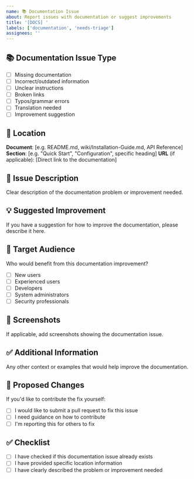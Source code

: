 ```yaml
---
name: 📚 Documentation Issue
about: Report issues with documentation or suggest improvements
title: '[DOCS] '
labels: ['documentation', 'needs-triage']
assignees: ''
---
```


## 📚 Documentation Issue Type
- [ ] Missing documentation
- [ ] Incorrect/outdated information
- [ ] Unclear instructions
- [ ] Broken links
- [ ] Typos/grammar errors
- [ ] Translation needed
- [ ] Improvement suggestion

## 📍 Location
**Document**: [e.g. README.md, wiki/Installation-Guide.md, API Reference]
**Section**: [e.g. "Quick Start", "Configuration", specific heading]
**URL** (if applicable): [Direct link to the documentation]

## 📝 Issue Description
Clear description of the documentation problem or improvement needed.

## 💡 Suggested Improvement
If you have a suggestion for how to improve the documentation, please describe it here.

## 🎯 Target Audience
Who would benefit from this documentation improvement?
- [ ] New users
- [ ] Experienced users
- [ ] Developers
- [ ] System administrators
- [ ] Security professionals

## 📸 Screenshots
If applicable, add screenshots showing the documentation issue.

## ✅ Additional Information
Any other context or examples that would help improve the documentation.

## 🔄 Proposed Changes
If you'd like to contribute the fix yourself:
- [ ] I would like to submit a pull request to fix this issue
- [ ] I need guidance on how to contribute
- [ ] I'm reporting this for others to fix

## ✅ Checklist
- [ ] I have checked if this documentation issue already exists
- [ ] I have provided specific location information
- [ ] I have clearly described the problem or improvement needed